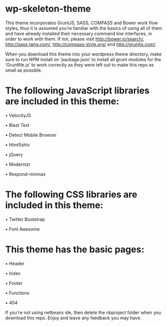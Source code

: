 wp-skeleton-theme
=================

This theme incorporates GruntJS, SASS, COMPASS and Bower work flow styles, thus it is assumed you’re familiar with the basics of using all of them and have already installed their necessary command line interfaces, in order to work with them. If not, please visit http://bower.io/search/, http://sass-lang.com/, http://compass-style.org/ and http://gruntjs.com/.

When you download this theme into your wordpress theme directory, make sure to run NPM install on ‘package.json’ to install all grunt modules for the ‘Gruntfile.js’ to work correctly as they were left out to make this repo as small as possible. 

 The following JavaScript libraries are included in this theme:
================================================================
 
  •	VelocityJS
  
  •	Blast Text
  
  •	Detect Mobile Browser
  
  •	Html5shiv
  
  •	jQuery
  
  •	Modernizr 
  
  •	Respond-minmax


The following CSS libraries are included in this theme:
========================================================

  •	Twitter Bootstrap
  
  •	Font Awesome


This theme has the basic pages:
===============================

  •	Header
  
  •	Index
  
  •	Footer
  
  •	Functions
  
  •	404

If you're not using netbeans ide, then delete the nbproject folder when you download this repo. Enjoy and leave any feedback you may have.
